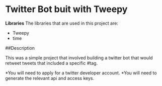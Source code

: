 # Twitter Bot buit with Tweepy

**Libraries**
The libraries that are used in this project are:

* Tweepy
* time

##Description

This was a simple project that involved building a twitter bot that would retweet tweets that included a specific #tag.

*You will need to apply for a twitter developer account.
*You will need to generate the relevant api and access keys.
